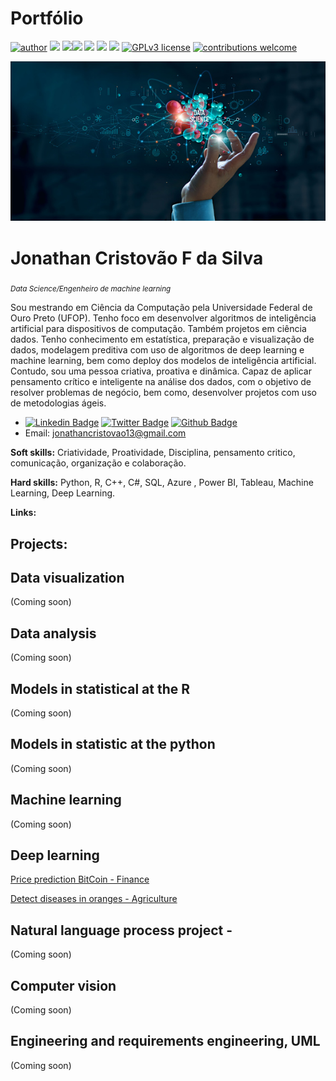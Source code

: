 # Portfólio

[![author](https://img.shields.io/badge/author-JonathanCristovao-red.svg)](https://www.linkedin.com/in/rafael-gallo-986a73150/) [![](https://img.shields.io/badge/python-3.7+-blue.svg)](https://www.python.org/downloads/release/python-365/) [![](https://img.shields.io/badge/R-4.0.3+-Red.svg)](https://www.r-project.org/)[![](https://img.shields.io/badge/SQL-blue.svg)]() [![](https://img.shields.io/badge/SQLite-blue.svg)](https://www.sqlite.org/index.html) [![](https://img.shields.io/badge/Pandas-blue.svg)](https://pandas.pydata.org/) [![](https://img.shields.io/badge/Tensorflow-GPU-orange.svg)](https://www.tensorflow.org/install?hl=pt-br) [![GPLv3 license](https://img.shields.io/badge/License-GPLv3-blue.svg)](http://perso.crans.org/besson/LICENSE.html) [![contributions welcome](https://img.shields.io/badge/contributions-welcome-brightgreen.svg?style=flat)](https://github.com/rafaelgallo/data_science/issues)

<p align="center">
  <img src="banner.jpg" >
</p>

# Jonathan Cristovão F da Silva
<sub>*Data Science/Engenheiro de machine learning*</sub>

Sou mestrando em Ciência da Computação pela Universidade Federal de Ouro Preto (UFOP). Tenho foco em desenvolver algoritmos de inteligência artificial para dispositivos de computação. Também projetos em ciência dados. Tenho conhecimento em estatística, preparação e visualização de dados, modelagem preditiva com uso de algoritmos de deep learning e machine learning, bem como deploy dos modelos de inteligência artificial. Contudo, sou uma pessoa criativa, proativa e dinâmica. Capaz de aplicar pensamento crítico e inteligente na análise dos dados, com o objetivo de resolver problemas de negócio, bem como, desenvolver projetos com uso de metodologias ágeis.
* [![Linkedin Badge](https://img.shields.io/badge/-LinkedIn-blue?style=flat&logo=LinkedIn&logoColor=white)](https://www.linkedin.com/in/jonathan-cristovao)  [![Twitter Badge](https://img.shields.io/badge/-Twitter-blue?style=flat&logo=Twitter&logoColor=white)](https://twitter.com/Jonatha97360565)  [![Github Badge](https://img.shields.io/badge/-Github-000?style=flat-square&logo=Github&logoColor=white&link=https://github.com/JonathanCristovao)](https://github.com/JonathanCristovao) 
* Email: jonathancristovao13@gmail.com   


**Soft skills:** Criatividade, Proatividade, Disciplina, pensamento critico, comunicação, organização e colaboração.

**Hard skills:** Python, R, C++, C#, SQL, Azure , Power BI, Tableau, Machine Learning, Deep Learning.


**Links:**

## Projects:

## Data visualization

(Coming soon)

## Data analysis

(Coming soon)

## Models in statistical at the R
(Coming soon)

## Models in statistic at the python
(Coming soon)

## Machine learning 
(Coming soon)

## Deep learning 

[Price prediction BitCoin - Finance](https://github.com/JonathanCristovao/Bitcoin-Historical-Data-RNN-LSTM)

[Detect diseases in oranges - Agriculture](https://github.com/JonathanCristovao/Multi-class-image-classification-mobilenet)


## Natural language process project -
(Coming soon) 

## Computer vision
(Coming soon)

## Engineering and requirements engineering, UML
(Coming soon)
